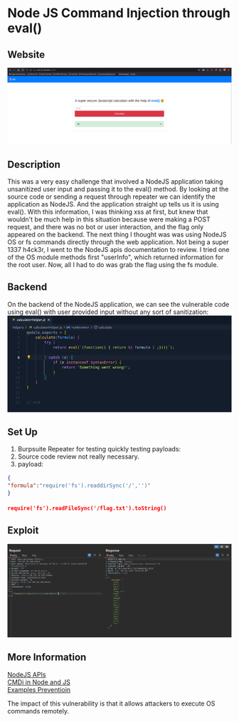 # Node JS Command Injection through eval()

## Website 

<img src= "jscalc_website.PNG">

## Description

This was a very easy challenge that involved a NodeJS application taking unsanitized user input and passing it to the eval() method. By looking at the source code or sending a request through repeater we can identify the application as NodeJS. And the application straight up tells us it is using eval(). With this information, I was thinking xss at first, but knew that wouldn't be much help in this situation because were making a POST request, and there was no bot or user interaction, and the flag only appeared on the backend. The next thing I thought was was using NodeJS OS or fs commands directly through the web application. Not being a super 1337 h4ck3r, I went to the NodeJS apis documentation to review. I tried one of the OS module methods first "userInfo", which returned information for the root user. Now, all I had to do was grab the flag using the fs module.   

## Backend 

On the backend of the NodeJS application, we can see the vulnerable code using eval() with user provided input without any sort of sanitization:
<br>
<img src= jscalc_backend.PNG>

## Set Up

1. Burpsuite Repeater for testing quickly testing payloads:
3. Source code review not really necessary.  
4. payload:
  ```JSON
{
"formula":"require('fs').readdirSync('/','')"
}

require('fs').readFileSync('/flag.txt').toString()
```


## Exploit
<img src= "jscalc_exploit.PNG">

## More Information
[NodeJS APIs](https://nodejs.org/api/os.html)
<br>
[CMDi in Node and JS](https://www.nodejs-security.com/blog/introduction-command-injection-vulnerabilities-nodejs-javascript/)
<br>
[Examples Preventioin](https://www.stackhawk.com/blog/nodejs-command-injection-examples-and-prevention/)
<summary> The impact of this vulnerability is that it allows attackers to execute OS commands remotely.</summary>
